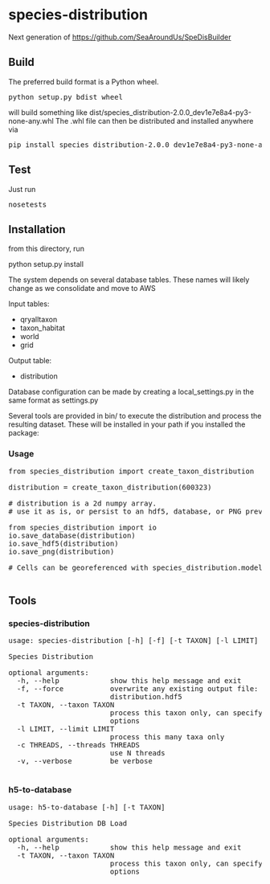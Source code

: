 # species-distribution

Next generation of https://github.com/SeaAroundUs/SpeDisBuilder

## Build

The preferred build format is a Python wheel.
<pre>python setup.py bdist_wheel</pre>
will build something like
dist/species_distribution-2.0.0_dev1e7e8a4-py3-none-any.whl
The .whl file can then be distributed and installed anywhere via
<pre>pip install species_distribution-2.0.0_dev1e7e8a4-py3-none-any.whl</pre>

## Test

Just run
<pre>
nosetests
</pre>

## Installation

from this directory, run

python setup.py install

The system depends on several database tables. These names will likely change
as we consolidate and move to AWS

Input tables:
- qryalltaxon
- taxon_habitat
- world
- grid

Output table:
- distribution

Database configuration can be made by creating a local_settings.py in the same format
as settings.py

Several tools are provided in bin/ to execute the distribution and process
the resulting dataset.  These will be installed in your path if you installed the
package:

### Usage

<pre>
from species_distribution import create_taxon_distribution

distribution = create_taxon_distribution(600323)

# distribution is a 2d numpy array.
# use it as is, or persist to an hdf5, database, or PNG preview:

from species_distribution import io
io.save_database(distribution)
io.save_hdf5(distribution)
io.save_png(distribution)

# Cells can be georeferenced with species_distribution.models.world.Grid

</pre>
## Tools

### species-distribution

<pre>
usage: species-distribution [-h] [-f] [-t TAXON] [-l LIMIT] [-c THREADS] [-v]

Species Distribution

optional arguments:
  -h, --help            show this help message and exit
  -f, --force           overwrite any existing output file: species-
                        distribution.hdf5
  -t TAXON, --taxon TAXON
                        process this taxon only, can specify multiple -t
                        options
  -l LIMIT, --limit LIMIT
                        process this many taxa only
  -c THREADS, --threads THREADS
                        use N threads
  -v, --verbose         be verbose

</pre>

### h5-to-database
<pre>
usage: h5-to-database [-h] [-t TAXON]

Species Distribution DB Load

optional arguments:
  -h, --help            show this help message and exit
  -t TAXON, --taxon TAXON
                        process this taxon only, can specify multiple -t
                        options
</pre>
